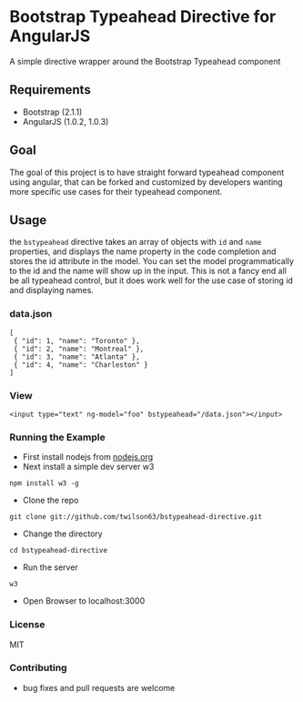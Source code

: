 # Bootstrap Typeahead Directive for AngularJS

A simple directive wrapper around the Bootstrap Typeahead component

## Requirements

* Bootstrap (2.1.1)
* AngularJS (1.0.2, 1.0.3)

## Goal

The goal of this project is to have straight forward typeahead component using angular, that can be forked and customized by
developers wanting more specific use cases for their typeahead component.

## Usage

the `bstypeahead` directive takes an array of objects with `id` and `name` properties, and displays the name property in the
code completion and stores the id attribute in the model.  You can set the model programmatically to the id and the name will show up in the input.  This is not a fancy end all be all typeahead control, but it does work well for the use case of storing id and displaying names.

### data.json

```
[
 { "id": 1, "name": "Toronto" },
 { "id": 2, "name": "Montreal" },
 { "id": 3, "name": "Atlanta" },
 { "id": 4, "name": "Charleston" }
]
```

### View 

```
<input type="text" ng-model="foo" bstypeahead="/data.json"></input>
```

### Running the Example

* First install nodejs from [nodejs.org](http://nodejs.org)
* Next install a simple dev server w3

```
npm install w3 -g
```

* Clone the repo

```
git clone git://github.com/twilson63/bstypeahead-directive.git
```

* Change the directory

```
cd bstypeahead-directive
```

* Run the server

```
w3
```

* Open Browser to localhost:3000


### License

MIT

### Contributing

* bug fixes and pull requests are welcome

